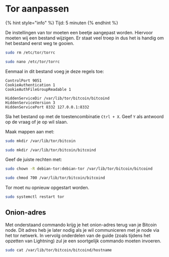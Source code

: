 # Tor aanpassen

{% hint style="info" %}
Tijd: 5 minuten
{% endhint %}

De instellingen van tor moeten een beetje aangepast worden. Hiervoor moeten wij een bestand wijzigen. Er staat veel troep in dus het is handig om het bestand eerst weg te gooien.

```bash
sudo rm /etc/tor/torrc
```

```bash
sudo nano /etc/tor/torrc
```

Eenmaal in dit bestand voeg je deze regels toe:

```text
ControlPort 9051
CookieAuthentication 1
CookieAuthFileGroupReadable 1

HiddenServiceDir /var/lib/tor/bitcoin/bitcoind
HiddenServiceVersion 3
HiddenServicePort 8332 127.0.0.1:8332
```

Sla het bestand op met de toestencombinatie `Ctrl + X`. Geef `Y` als antwoord op de vraag of je op wil slaan.

Maak mappen aan met:

```bash
sudo mkdir /var/lib/tor/bitcoin
```

```bash
sudo mkdir /var/lib/tor/bitcoin/bitcoind
```

Geef de juiste rechten met:

```bash
sudo chown -R debian-tor:debian-tor /var/lib/tor/bitcoin/bitcoind
```

```bash
sudo chmod 700 /var/lib/tor/bitcoin/bitcoind
```

Tor moet nu opnieuw opgestart worden.

```bash
sudo systemctl restart tor
```

## Onion-adres

Met onderstaand commando krijg je het onion-adres terug van je Bitcoin node. Dit adres heb je later nodig als je wil communiceren met je node via het tor netwerk. In vervolg onderdelen van de guide \(zoals tijdens het opzetten van Lightning\) zul je een soortgelijk commando moeten invoeren.

```bash
sudo cat /var/lib/tor/bitcoin/bitcoind/hostname
```


